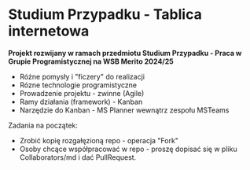 # Studium Przypadku - Tablica internetowa

**Projekt rozwijany w ramach przedmiotu Studium Przypadku - Praca w Grupie Programistycznej na WSB Merito 2024/25**
- Różne pomysły i "ficzery" do realizacji
- Rózne technologie programistyczne
- Prowadzenie projektu - zwinne (Agile)
- Ramy działania (framework) - Kanban
- Narzędzie do Kanban - MS Planner wewnątrz zespołu MSTeams

Zadania na początek:
- Zrobić kopię rozgałęzioną repo - operacja "Fork"
- Osoby chcące współpracować w repo - proszę dopisać się w pliku Collaborators/md i dać PullRequest.

